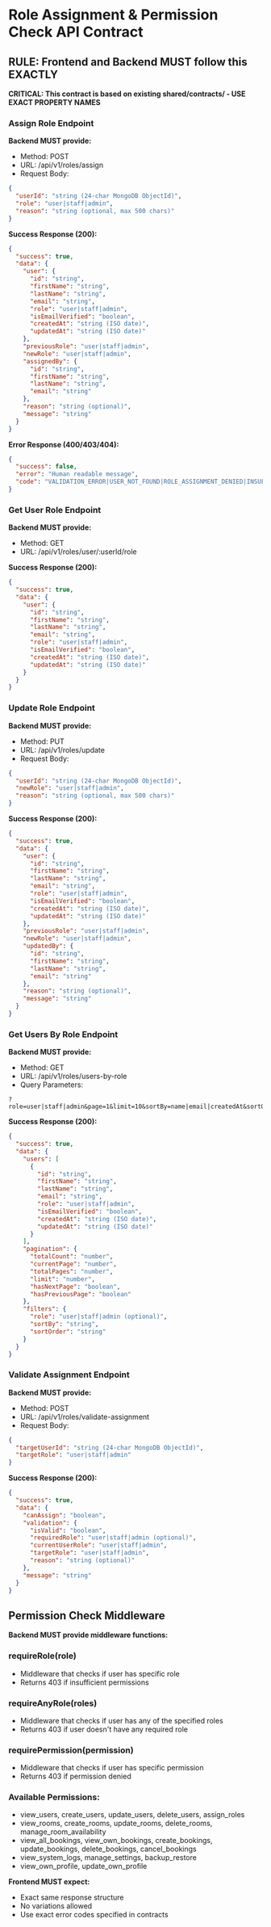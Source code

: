 # Role Assignment & Permission Check API Contract

## RULE: Frontend and Backend MUST follow this EXACTLY

**CRITICAL: This contract is based on existing shared/contracts/ - USE EXACT PROPERTY NAMES**

### Assign Role Endpoint
**Backend MUST provide:**
- Method: POST
- URL: /api/v1/roles/assign
- Request Body:
```json
{
  "userId": "string (24-char MongoDB ObjectId)",
  "role": "user|staff|admin",
  "reason": "string (optional, max 500 chars)"
}
```

**Success Response (200):**
```json
{
  "success": true,
  "data": {
    "user": {
      "id": "string",
      "firstName": "string",
      "lastName": "string", 
      "email": "string",
      "role": "user|staff|admin",
      "isEmailVerified": "boolean",
      "createdAt": "string (ISO date)",
      "updatedAt": "string (ISO date)"
    },
    "previousRole": "user|staff|admin",
    "newRole": "user|staff|admin",
    "assignedBy": {
      "id": "string",
      "firstName": "string",
      "lastName": "string",
      "email": "string"
    },
    "reason": "string (optional)",
    "message": "string"
  }
}
```

**Error Response (400/403/404):**
```json
{
  "success": false,
  "error": "Human readable message",
  "code": "VALIDATION_ERROR|USER_NOT_FOUND|ROLE_ASSIGNMENT_DENIED|INSUFFICIENT_PERMISSIONS|INVALID_ROLE|SELF_ROLE_MODIFICATION|ROLE_ALREADY_ASSIGNED"
}
```

### Get User Role Endpoint
**Backend MUST provide:**
- Method: GET
- URL: /api/v1/roles/user/:userId/role

**Success Response (200):**
```json
{
  "success": true,
  "data": {
    "user": {
      "id": "string",
      "firstName": "string",
      "lastName": "string",
      "email": "string", 
      "role": "user|staff|admin",
      "isEmailVerified": "boolean",
      "createdAt": "string (ISO date)",
      "updatedAt": "string (ISO date)"
    }
  }
}
```

### Update Role Endpoint
**Backend MUST provide:**
- Method: PUT
- URL: /api/v1/roles/update
- Request Body:
```json
{
  "userId": "string (24-char MongoDB ObjectId)",
  "newRole": "user|staff|admin",
  "reason": "string (optional, max 500 chars)"
}
```

**Success Response (200):**
```json
{
  "success": true,
  "data": {
    "user": {
      "id": "string",
      "firstName": "string",
      "lastName": "string",
      "email": "string",
      "role": "user|staff|admin", 
      "isEmailVerified": "boolean",
      "createdAt": "string (ISO date)",
      "updatedAt": "string (ISO date)"
    },
    "previousRole": "user|staff|admin",
    "newRole": "user|staff|admin",
    "updatedBy": {
      "id": "string",
      "firstName": "string", 
      "lastName": "string",
      "email": "string"
    },
    "reason": "string (optional)",
    "message": "string"
  }
}
```

### Get Users By Role Endpoint
**Backend MUST provide:**
- Method: GET
- URL: /api/v1/roles/users-by-role
- Query Parameters:
```
?role=user|staff|admin&page=1&limit=10&sortBy=name|email|createdAt&sortOrder=asc|desc
```

**Success Response (200):**
```json
{
  "success": true,
  "data": {
    "users": [
      {
        "id": "string",
        "firstName": "string",
        "lastName": "string",
        "email": "string",
        "role": "user|staff|admin",
        "isEmailVerified": "boolean",
        "createdAt": "string (ISO date)",
        "updatedAt": "string (ISO date)"
      }
    ],
    "pagination": {
      "totalCount": "number",
      "currentPage": "number", 
      "totalPages": "number",
      "limit": "number",
      "hasNextPage": "boolean",
      "hasPreviousPage": "boolean"
    },
    "filters": {
      "role": "user|staff|admin (optional)",
      "sortBy": "string",
      "sortOrder": "string"
    }
  }
}
```

### Validate Assignment Endpoint
**Backend MUST provide:**
- Method: POST
- URL: /api/v1/roles/validate-assignment
- Request Body:
```json
{
  "targetUserId": "string (24-char MongoDB ObjectId)",
  "targetRole": "user|staff|admin"
}
```

**Success Response (200):**
```json
{
  "success": true,
  "data": {
    "canAssign": "boolean",
    "validation": {
      "isValid": "boolean",
      "requiredRole": "user|staff|admin (optional)",
      "currentUserRole": "user|staff|admin",
      "targetRole": "user|staff|admin",
      "reason": "string (optional)"
    },
    "message": "string"
  }
}
```

## Permission Check Middleware
**Backend MUST provide middleware functions:**

### requireRole(role)
- Middleware that checks if user has specific role
- Returns 403 if insufficient permissions

### requireAnyRole(roles)
- Middleware that checks if user has any of the specified roles
- Returns 403 if user doesn't have any required role

### requirePermission(permission)
- Middleware that checks if user has specific permission
- Returns 403 if permission denied

### Available Permissions:
- view_users, create_users, update_users, delete_users, assign_roles
- view_rooms, create_rooms, update_rooms, delete_rooms, manage_room_availability
- view_all_bookings, view_own_bookings, create_bookings, update_bookings, delete_bookings, cancel_bookings
- view_system_logs, manage_settings, backup_restore
- view_own_profile, update_own_profile

**Frontend MUST expect:**
- Exact same response structure
- No variations allowed
- Use exact error codes specified in contracts